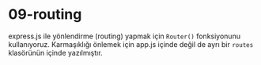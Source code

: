 # 09-routing

express.js ile yönlendirme (routing) yapmak için `Router()` fonksiyonunu kullanıyoruz.
Karmaşıklığı önlemek için app.js içinde değil de ayrı bir `routes` klasörünün içinde yazılmıştır. 
